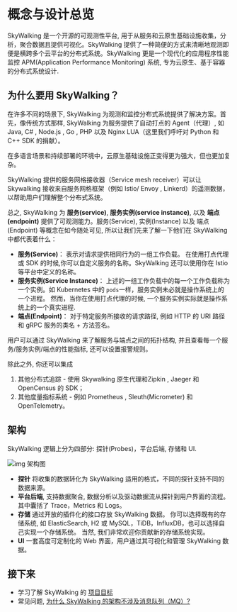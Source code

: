 # 概念与设计总览

SkyWalking 是一个开源的可观测性平台, 用于从服务和云原生基础设施收集，分析，聚合数据且提供可视化。SkyWalking 提供了一种简便的方式来清晰地观测即便是横跨多个云平台的分布式系统。SkyWalking 更是一个现代化的应用程序性能监控 APM(Application Performance Monitoring) 系统, 专为云原生、基于容器的分布式系统设计.

## 为什么要用 SkyWalking？

在许多不同的场景下, SkyWalking 为观测和监控分布式系统提供了解决方案。首先，像传统方式那样, SkyWalking 为服务提供了自动打点的 Agent（代理）, 如 Java, C# , Node.js , Go , PHP 以及 Nginx LUA（这里我们呼吁对 Python 和 C++ SDK 的捐献）。

在多语言场景和持续部署的环境中，云原生基础设施正变得更为强大，但也更加复杂。

SkyWalking 提供的服务网格接收器（Service mesh receiver）可以让 Skywalking 接收来自服务网格框架（例如 Istio/ Envoy , Linkerd）的遥测数据，以帮助用户们理解整个分布式系统。

总之, SkyWalking 为 **服务(service)**, **服务实例(service instance)**, 以及 **端点(endpoint)** 提供了可观测能力。服务(Service), 实例(Instance) 以及 端点(Endpoint) 等概念在如今随处可见, 所以让我们先来了解一下他们在 SkyWalking 中都代表着什么：

- **服务(Service)**： 表示对请求提供相同行为的一组工作负载。 在使用打点代理或 SDK 的时候,你可以自定义服务的名称。SkyWalking 还可以使用你在 Istio 等平台中定义的名称。
- **服务实例(Service Instance)**： 上述的一组工作负载中的每一个工作负载称为一个实例。如 Kubernetes 中的 `pods`一样，服务实例未必就是操作系统上的一个进程。 然而，当你在使用打点代理的时候, 一个服务实例实际就是操作系统上的一个真实进程.
- **端点(Endpoint)**： 对于特定服务所接收的请求路径, 例如 HTTP 的 URI 路径和 gRPC 服务的类名 + 方法签名。

用户可以通过 SkyWalking 来了解服务与端点之间的拓扑结构, 并且查看每一个服务/服务实例/端点的性能指标, 还可以设置报警规则。

除此之外, 你还可以集成

1. 其他分布式追踪 - 使用 Skywalking 原生代理和Zipkin , Jaeger 和 OpenCensus 的 SDK；
2. 其他度量指标系统 - 例如 Prometheus , Sleuth(Micrometer) 和 OpenTelemetry。

## 架构

SkyWalking 逻辑上分为四部分: 探针(Probes)，平台后端, 存储和 UI.

![img 架构图](http://skywalking.apache.org/assets/frame-v8.jpg?u=20200423)

- **探针** 将收集的数据转化为 SkyWalking 适用的格式，不同的探针支持不同的数据来源。
- **平台后端**, 支持数据聚合, 数据分析以及驱动数据流从探针到用户界面的流程。其中囊括了 Trace，Metrics 和 Logs。
- **存储** 通过开放的插件化的接口存放 SkyWalking 数据。 你可以选择既有的存储系统, 如 ElasticSearch, H2 或 MySQL，TiDB，InfluxDB，也可以选择自己实现一个存储系统。 当然, 我们非常欢迎你贡献新的存储系统实现。
- **UI** 一套高度可定制化的 Web 界面，用户通过其可视化和管理 SkyWalking 数据。

## 接下来

- 学习了解 SkyWalking 的 [项目目标](project-goals.md)
- 常见问题, [为什么 SkyWalking 的架构不涉及消息队列（MQ）?](../FAQ/why_mq_not_involved.md)
